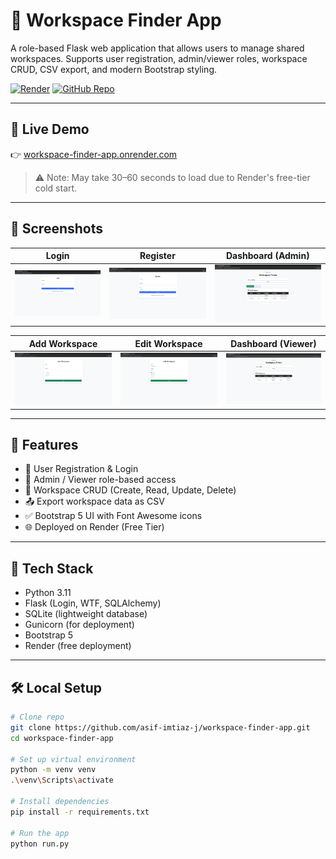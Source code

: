 # 🧠 Workspace Finder App

A role-based Flask web application that allows users to manage shared workspaces. Supports user registration, admin/viewer roles, workspace CRUD, CSV export, and modern Bootstrap styling.

[![Render](https://img.shields.io/badge/Live-Demo-success?style=flat-square&logo=render)](https://workspace-finder-app.onrender.com)
[![GitHub Repo](https://img.shields.io/badge/GitHub-Code-blue?style=flat-square&logo=github)](https://github.com/asif-imtiaz-j/workspace-finder-app)

---

## 🚀 Live Demo

👉 [workspace-finder-app.onrender.com](https://workspace-finder-app.onrender.com)

> ⚠️ Note: May take 30–60 seconds to load due to Render's free-tier cold start.

---

## 📸 Screenshots

| Login | Register | Dashboard (Admin) |
|-------|----------|-------------------|
| ![](screenshots/login.png) | ![](screenshots/register.png) | ![](screenshots/dashboard_admin.png) |

| Add Workspace | Edit Workspace | Dashboard (Viewer) |
|---------------|----------------|---------------------|
| ![](screenshots/add_workspace.png) | ![](screenshots/edit_workspace.png) | ![](screenshots/dashboard_viewer.png) |

---

## 🔑 Features

- 👤 User Registration & Login
- 🔐 Admin / Viewer role-based access
- 📝 Workspace CRUD (Create, Read, Update, Delete)
- 📤 Export workspace data as CSV
- ✅ Bootstrap 5 UI with Font Awesome icons
- 🌐 Deployed on Render (Free Tier)

---

## 🧪 Tech Stack

- Python 3.11
- Flask (Login, WTF, SQLAlchemy)
- SQLite (lightweight database)
- Gunicorn (for deployment)
- Bootstrap 5
- Render (free deployment)

---

## 🛠️ Local Setup

```bash
# Clone repo
git clone https://github.com/asif-imtiaz-j/workspace-finder-app.git
cd workspace-finder-app

# Set up virtual environment
python -m venv venv
.\venv\Scripts\activate

# Install dependencies
pip install -r requirements.txt

# Run the app
python run.py
